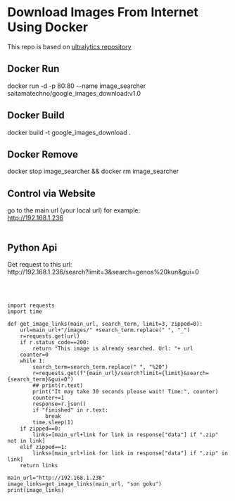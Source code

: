 # Download Images From Internet Using Docker<br>
This repo is based on <a href="https://github.com/ultralytics/google-images-download">ultralytics repository</a><br>

## Docker Run<br>
docker run -d -p 80:80 --name image_searcher saitamatechno/google_images_download:v1.0<br>

## Docker Build<br>
docker build -t google_images_download .<br>

## Docker Remove<br>
docker stop image_searcher && docker rm image_searcher<br>

## Control via Website<br>
go to the main url (your local url) for example:<br>
http://192.168.1.236<br>
<br>

## Python Api<br>
<p>Get request to this url: <br>
http://192.168.1.236/search?limit=3&search=genos%20kun&gui=0</p>
<br>

<pre> <code>
import requests
import time

def get_image_links(main_url, search_term, limit=3, zipped=0):
    url=main_url+"/images/" +search_term.replace(" ", "_")
    r=requests.get(url)
    if r.status_code==200:
        return "This image is already searched. Url: "+ url
    counter=0
    while 1:
        search_term=search_term.replace(" ", "%20")
        r=requests.get(f"{main_url}/search?limit={limit}&search={search_term}&gui=0")
        ## print(r.text)
        print("It may take 30 seconds please wait! Time:", counter)
        counter+=1
        response=r.json()
        if "finished" in r.text:
            break
        time.sleep(1)
    if zipped==0:
        links=[main_url+link for link in response["data"] if ".zip" not in link]
    elif zipped==1:
        links=[main_url+link for link in response["data"] if ".zip" in link]
    return links

main_url="http://192.168.1.236"
image_links=get_image_links(main_url, "son goku")
print(image_links)
</code></pre>